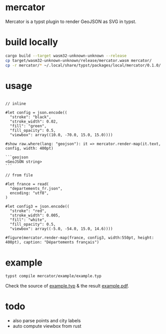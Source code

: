# mercator

Mercator is a typst plugin to render GeoJSON as SVG in typst.

# build locally

```sh
cargo build --target wasm32-unknown-unknown --release 
cp target/wasm32-unknown-unknown/release/mercator.wasm mercator/
cp -r mercator/* ~/.local/share/typst/packages/local/mercator/0.1.0/
```

# usage

````typst

// inline

#let config = json.encode((
  "stroke": "black",
  "stroke_width": 0.02,
  "fill": "green",
  "fill_opacity": 0.5,
  "viewbox": array((10.0, -70.0, 15.0, 15.0))))

#show raw.where(lang: "geojson"): it => mercator.render-map(it.text, config, width: 400pt)

```geojson
<GeoJSON string>
```

// from file

#let france = read(
  "departements_fr.json",
  encoding: "utf8",
)

#let config3 = json.encode((
  "stroke": "red",
  "stroke_width": 0.005,
  "fill": "white",
  "fill_opacity": 0.5,
  "viewbox": array((-5.0, -54.0, 15.0, 14.6))))

#figure(mercator.render-map(france, config3, width:550pt, height: 400pt), caption: "Départements français")
````

# example


```sh
typst compile mercator/example/example.typ
```

Check the source of [example.typ](mercator/example/example.typ) & the result [example.pdf](mercator/example/example.pdf).

# todo 
* also parse points and city labels
* auto compute viewbox from rust